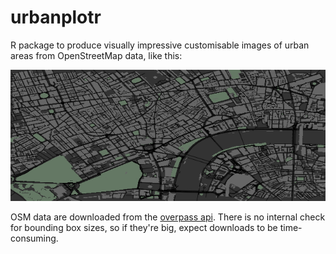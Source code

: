 # urbanplotr

R package to produce visually impressive customisable images of urban areas from
OpenStreetMap data, like this:

![fig](./examples/london.png)

OSM data are downloaded from the [overpass api](http://overpass-api.de/). There
is no internal check for bounding box sizes, so if they're big, expect downloads
to be time-consuming.
